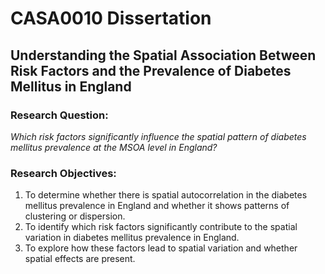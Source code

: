 # CASA0010 Dissertation

## Understanding the Spatial Association Between Risk Factors and the Prevalence of Diabetes Mellitus in England

### Research Question:

*Which risk factors significantly influence the spatial pattern of diabetes mellitus prevalence at the MSOA level in England?*

### Research Objectives:

1) To determine whether there is spatial autocorrelation in the diabetes mellitus prevalence in England and whether it shows patterns of clustering or dispersion.
2) To identify which risk factors significantly contribute to the spatial variation in diabetes mellitus prevalence in England.
3) To explore how these factors lead to spatial variation and whether spatial effects are present.
